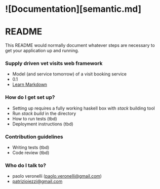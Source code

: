 # ![Documentation][semantic.md]
# README #

This README would normally document whatever steps are necessary to get your application up and running.

### Supply driven vet visits web framework ###

* Model (and service tomorrow) of a visit booking service
* 0.1
* [Learn Markdown](https://bitbucket.org/tutorials/markdowndemo)

### How do I get set up? ###

* Setting up requires a fully working haskell box with _stack_ building tool
* Run *stack build* in the directory
* How to run tests (tbd)
* Deployment instructions (tbd)

### Contribution guidelines ###

* Writing tests (tbd)
* Code review (tbd)

### Who do I talk to? ###

* paolo veronelli (paolo.veronelli@gmail.com)
* patrizioiezzi@gmail.com